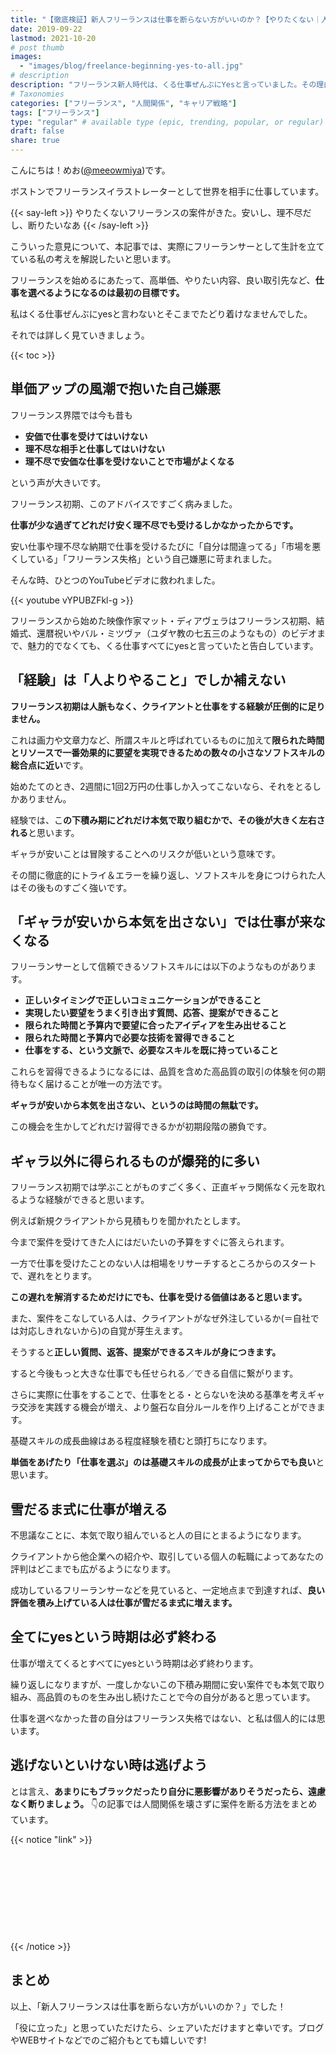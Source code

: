 ```yaml
---
title: "【徹底検証】新人フリーランスは仕事を断らない方がいいのか？【やりたくない｜人間関係を壊さず｜勇気｜安い｜理不尽】"
date: 2019-09-22
lastmod: 2021-10-20
# post thumb
images:
  - "images/blog/freelance-beginning-yes-to-all.jpg"
# description
description: "フリーランス新人時代は、くる仕事ぜんぶにYesと言っていました。その理由について解説します。"
# Taxonomies
categories: ["フリーランス", "人間関係", "キャリア戦略"]
tags: ["フリーランス"]
type: "regular" # available type (epic, trending, popular, or regular)
draft: false
share: true
---
```


こんにちは！めお(<u><a href="https://twitter.com/meeowmiya" target="_blank">@meeowmiya</a></u>)です。

ボストンでフリーランスイラストレーターとして世界を相手に仕事しています。

{{< say-left >}}
やりたくないフリーランスの案件がきた。安いし、理不尽だし、断りたいなあ
{{< /say-left >}}

こういった意見について、本記事では、実際にフリーランサーとして生計を立てている私の考えを解説したいと思います。

フリーランスを始めるにあたって、高単価、やりたい内容、良い取引先など、<span class="keiko-red">**仕事を選べるようになるのは最初の目標です。**</span>

私はくる仕事ぜんぶにyesと言わないとそこまでたどり着けなませんでした。

それでは詳しく見ていきましょう。	

{{< toc >}}


## 単価アップの風潮で抱いた自己嫌悪
フリーランス界隈では今も昔も
* **安価で仕事を受けてはいけない**
* **理不尽な相手と仕事してはいけない**
* **理不尽で安価な仕事を受けないことで市場がよくなる**

という声が大きいです。

フリーランス初期、このアドバイスですごく病みました。

<span class="keiko-red">**仕事が少な過ぎてどれだけ安く理不尽でも受けるしかなかったからです。**</span>

安い仕事や理不尽な納期で仕事を受けるたびに「自分は間違ってる」「市場を悪くしている」「フリーランス失格」という自己嫌悪に苛まれました。

そんな時、ひとつのYouTubeビデオに救われました。

{{< youtube vYPUBZFkl-g >}}

フリーランスから始めた映像作家マット・ディアヴェラはフリーランス初期、結婚式、還暦祝いやバル・ミツヴァ（ユダヤ教の七五三のようなもの）のビデオまで、魅力的でなくても、くる仕事すべてにyesと言っていたと告白しています。

## 「経験」は「人よりやること」でしか補えない

<span class="keiko-red">**フリーランス初期は人脈もなく、クライアントと仕事をする経験が圧倒的に足りません。**</span>

これは画力や文章力など、所謂スキルと呼ばれているものに加えて<span class="keiko-red">**限られた時間とリソースで一番効果的に要望を実現できるための数々の小さなソフトスキルの総合点に近い**</span>です。

始めたてのとき、2週間に1回2万円の仕事しか入ってこないなら、それをとるしかありません。

経験では、こ<span class="keiko-red">**の下積み期にどれだけ本気で取り組むかで、その後が大きく左右される**</span>と思います。

ギャラが安いことは冒険することへのリスクが低いという意味です。

その間に徹底的にトライ＆エラーを繰り返し、ソフトスキルを身につけられた人はその後ものすごく強いです。

## 「ギャラが安いから本気を出さない」では仕事が来なくなる
フリーランサーとして信頼できるソフトスキルには以下のようなものがあります。

* **正しいタイミングで正しいコミュニケーションができること**
* **実現したい要望をうまく引き出す質問、応答、提案ができること**
* **限られた時間と予算内で要望に合ったアイディアを生み出せること**
* **限られた時間と予算内で必要な技術を習得できること**
* **仕事をする、という文脈で、必要なスキルを既に持っていること**

これらを習得できるようになるには、品質を含めた高品質の取引の体験を何の期待もなく届けることが唯一の方法です。

<span class="keiko-red">**ギャラが安いから本気を出さない、というのは時間の無駄です。**</span>

この機会を生かしてどれだけ習得できるかが初期段階の勝負です。

## ギャラ以外に得られるものが爆発的に多い
フリーランス初期では学ぶことがものすごく多く、正直ギャラ関係なく元を取れるような経験ができると思います。

例えば新規クライアントから見積もりを聞かれたとします。

今まで案件を受けてきた人にはだいたいの予算をすぐに答えられます。

一方で仕事を受けたことのない人は相場をリサーチするところからのスタートで、遅れをとります。

<span class="keiko-red">**この遅れを解消するためだけにでも、仕事を受ける価値はあると思います。**</span>

また、案件をこなしている人は、クライアントがなぜ外注しているか(＝自社では対応しきれないから)の自覚が芽生えます。

そうすると<span class="keiko-red">**正しい質問、返答、提案ができるスキルが身につきます。**</span>

すると今後もっと大きな仕事でも任せられる／できる自信に繋がります。

さらに実際に仕事をすることで、仕事をとる・とらないを決める基準を考えギャラ交渉を実践する機会が増え、より盤石な自分ルールを作り上げることができます。

基礎スキルの成長曲線はある程度経験を積むと頭打ちになります。

<span class="keiko-red">**単価をあげたり「仕事を選ぶ」のは基礎スキルの成長が止まってからでも良い**</span>と思います。

## 雪だるま式に仕事が増える
不思議なことに、本気で取り組んでいると人の目にとまるようになります。

クライアントから他企業への紹介や、取引している個人の転職によってあなたの評判はどこまでも広がるようになります。

成功しているフリーランサーなどを見ていると、一定地点まで到達すれば、<span class="keiko-red">**良い評価を積み上げている人は仕事が雪だるま式に増えます。**</span>

## 全てにyesという時期は必ず終わる
仕事が増えてくるとすべてにyesという時期は必ず終わります。

繰り返しになりますが、一度しかないこの下積み期間に安い案件でも本気で取り組み、高品質のものを生み出し続けたことで今の自分があると思っています。

仕事を選べなかった昔の自分はフリーランス失格ではない、と私は個人的には思います。

## 逃げないといけない時は逃げよう

とは言え、<span class="keiko-red">**あまりにもブラックだったり自分に悪影響がありそうだったら、遠慮なく断りましょう。**</span>
👇の記事では人間関係を壊さずに案件を断る方法をまとめています。

{{< notice "link" >}}
<div class="iframely-embed"><div class="iframely-responsive" style="height: 140px; padding-bottom: 0;"><a href="https://menglish.jp/post/freelance-say-no/" data-iframely-url="//cdn.iframe.ly/TmlGTHX?card=small"></a></div></div><script async src="//cdn.iframe.ly/embed.js" charset="utf-8"></script>
{{< /notice >}}

## まとめ
以上、「新人フリーランスは仕事を断らない方がいいのか？」でした！

「役に立った」と思っていただけたら、シェアいただけますと幸いです。ブログやWEBサイトなどでのご紹介もとても嬉しいです!